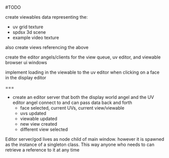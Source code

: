 #TODO

create viewables data representing the:
- uv grid texture
- spdsx 3d scene
- example video texture

also create views referencing the above

create the editor angels/clients for the view queue, uv editor, and viewable browser ui windows

implement loading in the viewable to the uv editor when clicking on a face in the display editor


===

- create an editor server that both the display world angel and the UV editor angel connect to and can pass data back and forth
    - face selected, current UVs, current view/viewable
    - uvs updated
    - viewable updated
    - new view created
    - different view selected

Editor server/god lives as node child of main window. however it is spawned as the instance of a singleton class.
This way anyone who needs to can retrieve a reference to it at any time
